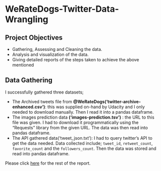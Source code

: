 # WeRateDogs-Twitter-Data-Wrangling

## Project Objectives
* Gathering, Assessing and Cleaning the data.
* Analysis and visualization of the data.
* Giving detailed reports of the steps taken to achieve the above mentioned

## Data Gathering
I successfully gathered three datasets;
* The Archived tweets file from **@WeRateDogs(‘twitter-archive-enhanced.csv’)**: this was supplied on-hand
by Udacity and I only needed to download manually. Then I read it into a pandas dataframe.
* The images prediction data **(‘images-prediction.tsv’)** : the URL to this file was given. I had to download it
programmatically using the “Requests” library from the given URL. The data was then read into pandas
dataframe.
* The API gathered data(‘tweet_json.txt’): I had to query twitter’s API to get the data needed. Data
collected include; `tweet_id`, `retweet_count`, `favorite_count` and the `followers_count`. Then the data was
stored and read into pandas dataframe.

Please click [here](https://github.com/AkintolaOlasubomi/WeRateDogs-Twitter-Data-Wrangling/blob/main/wrangle_report.pdf) for the rest of the report.

